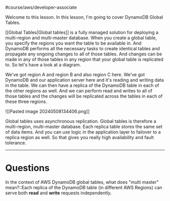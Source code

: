 #course/aws/developer-associate 

Welcome to this lesson. In this lesson, I'm going to cover DynamoDB Global Tables. 

[[Global Tables|Global tables]] is a fully managed solution for deploying a multi-region and multi-master database. When you create a global table, you specify the regions you want the table to be available in. And DynamoDB performs all the necessary tasks to create identical tables and propagate any ongoing changes to all of those tables. And changes can be made in any of those tables in any region that your global table is replicated to. So let's have a look at a diagram. 

We've got region A and region B and also region C here. We've got DynamoDB and our application server here and it's reading and writing data in the table. We can then have a replica of the DynamoDB table in each of the other regions as well. And we can perform read and writes to all of those tables and the changes will be replicated across the tables in each of these three regions. 

![[Pasted image 20240508134406.png]]

Global tables uses asynchronous replication. Global tables is therefore a multi-region, multi-master database. Each replica table stores the same set of data items. And you can use logic in the application layer to failover to a replica region as well. So that gives you really high availability and fault tolerance.

----


# Questions

In the context of AWS DynamoDB global tables, what does "multi master" mean?::Each replica of the DynamoDB table (in different AWS Regions) can serve both **read** and **write** requests independently.
<!--SR:!2024-08-24,62,250-->

